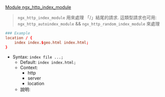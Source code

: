 
[Module ngx_http_index_module](http://nginx.org/en/docs/http/ngx_http_index_module.html)

> `ngx_http_index_module` 用來處理 「/」結尾的請求. 這類型請求也可用: `ngx_http_autoindex_module` && `ngx_http_random_index_module` 來處理

```conf
### Example
location / {
    index index.$geo.html index.html;
}
```

- Syntax: `index file ...;`
    - Default: `index index.html;`
    - Context:
        - http
        - server
        - location
    - 說明: 
